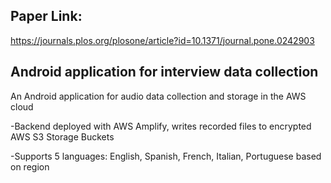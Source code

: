 ## Paper Link:
https://journals.plos.org/plosone/article?id=10.1371/journal.pone.0242903


## Android application for interview data collection

An Android application for audio data collection and storage in the AWS cloud

-Backend deployed with AWS Amplify, writes recorded files to encrypted AWS S3 Storage Buckets

-Supports 5 languages: English, Spanish, French, Italian, Portuguese based on region

